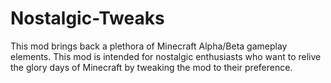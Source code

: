 # Nostalgic-Tweaks
This mod brings back a plethora of Minecraft Alpha/Beta gameplay elements. This mod is intended for nostalgic enthusiasts who want to relive the glory days of Minecraft by tweaking the mod to their preference.
